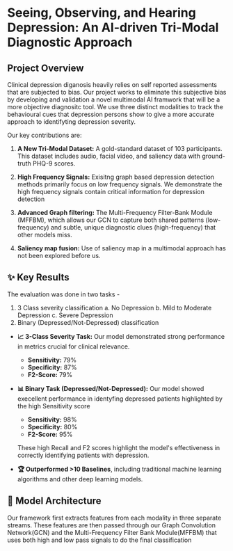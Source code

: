 # Seeing, Observing, and Hearing Depression: An AI-driven Tri-Modal Diagnostic Approach

## Project Overview

Clinical depression diganosis heavily relies on self reported assessments that are subjected to bias. Our project works to eliminate this subjective bias by developing and validation a novel multimodal AI framwork that will be a more objective diagnositc tool. We use three distinct modalities to track the behavioural cues that depression persons show to give a more accurate approach to identifyting depression severity.

Our key contributions are:

1.  **A New Tri-Modal Dataset:** A gold-standard dataset of 103 participants. This dataset includes audio, facial video, and saliency data with ground-truth PHQ-9 scores.

2.  **High Frequency Signals:** Exisitng graph based depression detection methods primarily focus on low frequency signals. We demonstrate the high frequency signals contain critical information for depression detection

3.  **Advanced Graph filtering:** The Multi-Frequency Filter-Bank Module (MFFBM), which allows our GCN to capture both shared patterns (low-frequency) and subtle, unique diagnostic clues (high-frequency) that other models miss.

4.  **Saliency map fusion:** Use of saliency map in a multimodal approach has not been explored before us.

## ✨ Key Results

The evaluation was done in two tasks - 
1. 3 Class severity classification
   a. No Depression
   b. Mild to Moderate Depression
   c. Severe Depression
3. Binary (Depressed/Not-Depressed) classification

* **📈 3-Class Severity Task:** Our model demonstrated strong performance in metrics crucial for clinical relevance.
    * **Sensitivity:** 79%
    * **Specificity:** 87%
    * **F2-Score:** 79%

* **📊 Binary Task (Depressed/Not-Depressed):** Our model showed execellent performance in identyfing depressed patients highlighted by the high Sensitivity score
    * **Sensitivity:** 98%
    * **Specificity:** 80%
    * **F2-Score:** 95%
      
   These high Recall and F2 scores highlight the model's effectiveness in correctly identifying patients with depression.

* **🏆 Outperformed >10 Baselines**, including traditional machine learning algorithms and other deep learning models.

## 🧠 Model Architecture

Our framework first extracts features from each modality in three separate streams. These features are then passed through our Graph Convolution Network(GCN) and the Multi-Frequency Filter Bank Module(MFFBM) that uses both high and low pass signals to do the final classification
